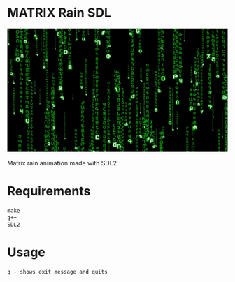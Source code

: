 # MATRIX Rain SDL
![alt text](ss.jpg)

Matrix rain animation made with SDL2

# Requirements
    make
    g++
    SDL2
# Usage
    q - shows exit message and quits
